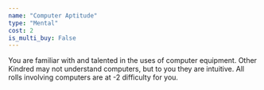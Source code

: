```yaml
---
name: "Computer Aptitude"
type: "Mental"
cost: 2
is_multi_buy: False
---
```


You are familiar with and talented in the uses of computer equipment. Other Kindred may not understand computers, but to you they are intuitive. All rolls involving computers are at -2 difficulty for you.